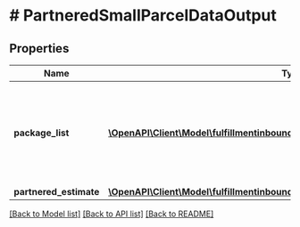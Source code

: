# # PartneredSmallParcelDataOutput

## Properties

Name | Type | Description | Notes
------------ | ------------- | ------------- | -------------
**package_list** | [**\OpenAPI\Client\Model\fulfillmentinboundv0\PartneredSmallParcelPackageOutput[]**](PartneredSmallParcelPackageOutput.md) | A list of packages, including shipping information from the Amazon-partnered carrier. |
**partnered_estimate** | [**\OpenAPI\Client\Model\fulfillmentinboundv0\PartneredEstimate**](PartneredEstimate.md) |  | [optional]

[[Back to Model list]](../../README.md#models) [[Back to API list]](../../README.md#endpoints) [[Back to README]](../../README.md)
